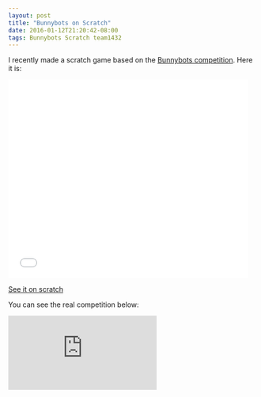 ```yaml
---
layout: post
title: "Bunnybots on Scratch"
date: 2016-01-12T21:20:42-08:00
tags: Bunnybots Scratch team1432
---
```

I recently made a scratch game based on the [Bunnybots competition](http://team1540.org/bunnybots). Here it is:

<div class="video-container">
  <iframe allowtransparency="true" width="485" height="402" src="//scratch.mit.edu/projects/embed/92587235/?autostart=false" frameborder="0" allowfullscreen></iframe>
</div>

[See it on scratch](https://scratch.mit.edu/projects/92587235/)

You can see the real competition below:
<div class="video-container">
  <iframe src="https://www.youtube.com/embed/dOFGkN2i_SM?rel=0" frameborder="0" allowfullscreen></iframe>
</div>
